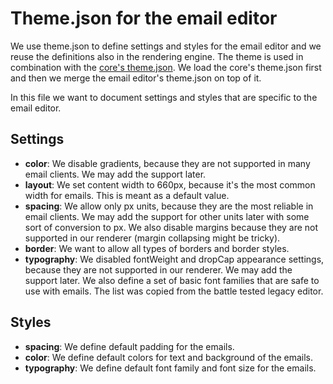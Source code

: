 # Theme.json for the email editor

We use theme.json to define settings and styles for the email editor and we reuse the definitions also in the rendering engine.
The theme is used in combination with the [core's theme.json](https://github.com/finpress/finpress/blob/master/wp-includes/theme.json). We load the core's theme.json first and then we merge the email editor's theme.json on top of it.

In this file we want to document settings and styles that are specific to the email editor.

## Settings

- **color**: We disable gradients, because they are not supported in many email clients. We may add the support later.
- **layout**: We set content width to 660px, because it's the most common width for emails. This is meant as a default value.
- **spacing**: We allow only px units, because they are the most reliable in email clients. We may add the support for other units later with some sort of conversion to px. We also disable margins because they are not supported in our renderer (margin collapsing might be tricky).
- **border**: We want to allow all types of borders and border styles.
- **typography**: We disabled fontWeight and dropCap appearance settings, because they are not supported in our renderer. We may add the support later. We also define a set of basic font families that are safe to use with emails. The list was copied from the battle tested legacy editor.

## Styles

- **spacing**: We define default padding for the emails.
- **color**: We define default colors for text and background of the emails.
- **typography**: We define default font family and font size for the emails.
